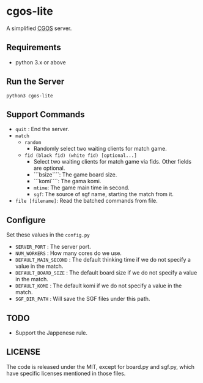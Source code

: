 # cgos-lite

A simplified [CGOS](https://github.com/zakki/cgos) server.

## Requirements

* python 3.x or above

## Run the Server

    python3 cgos-lite

## Support Commands

* ```quit``` : End the server.
* ```match```
    * ```random```
        * Randomly select two waiting clients for match game.
    * ```fid (black fid) (white fid) [optional...]```
        * Select two waiting clients for match game via fids. Other fields are optional.
        * ```bsize````: The game board size.
        * ```komi````: The gama komi.
        * ```mtime```: The game main time in second.
        * ```sgf```: The source of sgf name, starting the match  from it.
* ```file [filename]```: Read the batched commands from file.

## Configure

Set these values in the ```config.py```

* ```SERVER_PORT``` : The server port.
* ```NUM_WORKERS``` : How many cores do we use.
* ```DEFAULT_MAIN_SECOND``` : The default thinking time if we do not specify a value in the match.
* ```DEFAULT_BOARD_SIZE``` : The default board size if we do not specify a value in the match.
* ```DEFAULT_KOMI``` : The default komi if we do not specify a value in the match.
* ```SGF_DIR_PATH``` : Will save the SGF files under this path.

## TODO

* Support the Jappenese rule.

## LICENSE

The code is released under the MIT, except for board.py and sgf.py, which have specific licenses mentioned in those files.
